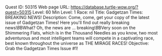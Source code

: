 Quest ID: 50315
Web page URL: https://database.turtle-wow.org/?quest=50315
Level: 60
Min Level: 1
Race: nil
Title: Gadgetzan Times: BREAKING NEWS!
Description: Come, come, get your copy of the latest issue of Gadgetzan Times! Here you'll find out really breaking news!$B$BWhat? Oh, the news are … breaking!$B$BVery soon on the Shimmering Flats, which is in the Thousand Needles as you know, two most adventurous and most intelligent teams will compete in a captivating race, best known throughout the universe as THE MIRAGE RACES!
Objective: Grab the Gadgetzan Times Issue #1!
